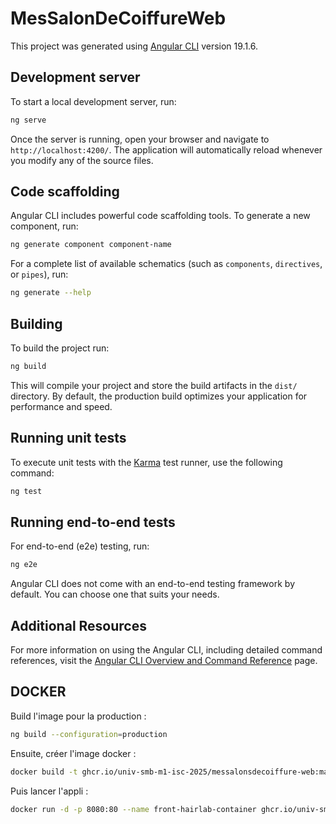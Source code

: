 # MesSalonDeCoiffureWeb

This project was generated using [Angular CLI](https://github.com/angular/angular-cli) version 19.1.6.

## Development server

To start a local development server, run:

```bash
ng serve
```

Once the server is running, open your browser and navigate to `http://localhost:4200/`. The application will automatically reload whenever you modify any of the source files.

## Code scaffolding

Angular CLI includes powerful code scaffolding tools. To generate a new component, run:

```bash
ng generate component component-name
```

For a complete list of available schematics (such as `components`, `directives`, or `pipes`), run:

```bash
ng generate --help
```

## Building

To build the project run:

```bash
ng build
```

This will compile your project and store the build artifacts in the `dist/` directory. By default, the production build optimizes your application for performance and speed.

## Running unit tests

To execute unit tests with the [Karma](https://karma-runner.github.io) test runner, use the following command:

```bash
ng test
```

## Running end-to-end tests

For end-to-end (e2e) testing, run:

```bash
ng e2e
```

Angular CLI does not come with an end-to-end testing framework by default. You can choose one that suits your needs.


## Additional Resources

For more information on using the Angular CLI, including detailed command references, visit the [Angular CLI Overview and Command Reference](https://angular.dev/tools/cli) page.

## DOCKER
Build l'image pour la production : 
```bash
ng build --configuration=production
```

Ensuite, créer l'image docker : 
```bash
docker build -t ghcr.io/univ-smb-m1-isc-2025/messalonsdecoiffure-web:main .
```

Puis lancer l'appli :
```bash
docker run -d -p 8080:80 --name front-hairlab-container ghcr.io/univ-smb-m1-isc-2025/messalonsdecoiffure-web:main
```

